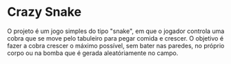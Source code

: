 # Crazy Snake

O projeto é um jogo simples do tipo "snake", em que o jogador controla uma cobra que se move pelo tabuleiro para pegar comida e crescer. O objetivo é fazer a cobra crescer o máximo possível, sem bater nas paredes, no próprio corpo ou na bomba que é gerada aleatóriamente no campo.
